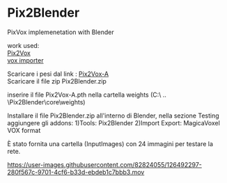 # Pix2Blender
PixVox implemenetation with Blender

work used: <br/>
[Pix2Vox](https://github.com/hzxie/Pix2Vox) <br/>
[vox importer](https://github.com/RichysHub/MagicaVoxel-VOX-importer)

Scaricare i pesi dal link : [Pix2Vox-A](https://gateway.infinitescript.com/?fileName=Pix2Vox-A-ShapeNet.pth) <br/>
Scaricare il file zip Pix2Blender.zip

inserire il file Pix2Vox-A.pth nella cartella weights (C:\ .. \Pix2Blender\core\weights)

Installare il file Pix2Blender.zip all'interno di Blender, nella sezione Testing aggiungere gli addons:
1)Tools: Pix2Blender
2)Import Export: MagicaVoxel VOX format

È stato fornita una cartella (InputImages) con 24 immagini per testare la rete.



https://user-images.githubusercontent.com/82824055/126492297-280f567c-9701-4cf6-b33d-ebdeb1c7bbb3.mov

